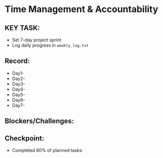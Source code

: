 # Time Management & Accountability

## KEY TASK:
* Set 7-day project sprint
* Log daily progress in `weekly_log.txt`

## Record:
- Day1-
- Day2-
- Day3-
- Day4-
- Day5-
- Day6-
- Day7-

## Blockers/Challenges:

## Checkpoint:
- Completed 80% of planned tasks: